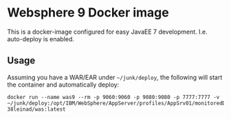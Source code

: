 # Websphere 9 Docker image

This is a docker-image configured for easy JavaEE 7 development. I.e. auto-deploy is enabled.

## Usage

Assuming you have a WAR/EAR under `~/junk/deploy`, the following will start the container and automatically deploy:

    docker run --name was9 --rm -p 9060:9060 -p 9080:9080 -p 7777:7777 -v ~/junk/deploy:/opt/IBM/WebSphere/AppServer/profiles/AppSrv01/monitoredDeployableApps/servers/server1 38leinad/was:latest